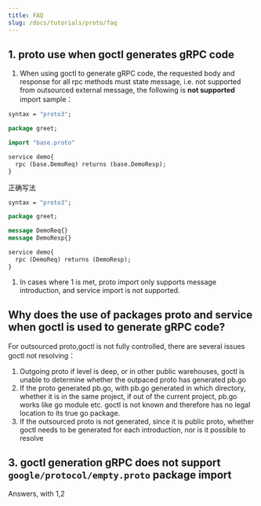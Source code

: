 ```yaml
---
title: FAQ
slug: /docs/tutorials/proto/faq
---
```


## 1. proto use when goctl generates gRPC code

1. When using goctl to generate gRPC code, the requested body and response for all rpc methods must state message, i.e. not supported from outsourced external message, the following is **not supported** import sample：

```protobuf
syntax = "proto3";

package greet;

import "base.proto"

service demo{
  rpc (base.DemoReq) returns (base.DemoResp);
}
```

正确写法

```protobuf
syntax = "proto3";

package greet;

message DemoReq{}
message DemoResp{}

service demo{
  rpc (DemoReq) returns (DemoResp);
}
```

1. In cases where 1 is met, proto import only supports message introduction, and service import is not supported.

## Why does the use of packages proto and service when goctl is used to generate gRPC code?

For outsourced proto,goctl is not fully controlled, there are several issues goctl not resolving：
1. Outgoing proto if level is deep, or in other public warehouses, goctl is unable to determine whether the outpaced proto has generated pb.go
2. If the proto generated pb.go, with pb.go generated in which directory, whether it is in the same project, if out of the current project, pb.go works like go module etc. goctl is not known and therefore has no legal location to its true go package.
3. If the outsourced proto is not generated, since it is public proto, whether goctl needs to be generated for each introduction, nor is it possible to resolve

## 3. goctl generation gRPC does not support `google/protocol/empty.proto` package import
Answers, with 1,2


